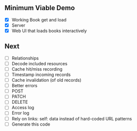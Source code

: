 ## Minimum Viable Demo
- [x] Working Book get and load
- [x] Server
- [x] Web UI that loads books interactively

## Next
- [ ] Relationships
- [ ] Decode included resources
- [ ] Cache hit/miss recording
- [ ] Timestamp incoming records
- [ ] Cache invalidation (of old records)
- [ ] Better errors
- [ ] POST
- [ ] PATCH
- [ ] DELETE
- [ ] Access log
- [ ] Error log
- [ ] Rely on links: self: data instead of hard-coded URL patterns
- [ ] Generate this code
